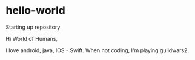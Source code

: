 # hello-world
Starting up repository


Hi World of Humans,

I love android, java, IOS - Swift.
When not coding, I'm playing guildwars2.
